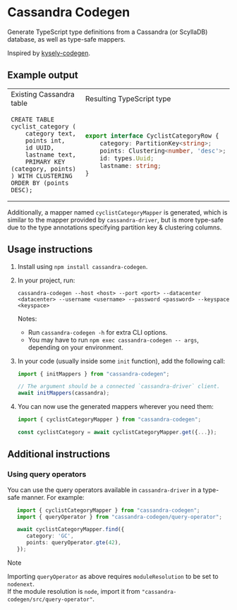 # Cassandra Codegen

Generate TypeScript type definitions from a Cassandra (or ScyllaDB) database, as well as type-safe mappers.

Inspired by [kysely-codegen](https://github.com/RobinBlomberg/kysely-codegen).

## Example output

<table>
<tr>
<td>Existing Cassandra table</td> <td>Resulting TypeScript type</td>
</tr>
<tr>
<td>

```cassandraql
CREATE TABLE cyclist_category (
    category text,
    points int,
    id UUID,
    lastname text,
    PRIMARY KEY (category, points)
) WITH CLUSTERING ORDER BY (points DESC);
```

</td>
<td>

```typescript
export interface CyclistCategoryRow {
    category: PartitionKey<string>;
    points: Clustering<number, 'desc'>;
    id: types.Uuid;
    lastname: string;
}
```

</td>
</tr>
</table>

Additionally, a mapper named `cyclistCategoryMapper` is generated, which is similar to the mapper provided by `cassandra-driver`, but is more type-safe due to the type annotations specifying partition key & clustering columns.

## Usage instructions

1. Install using `npm install cassandra-codegen`.
2. In your project, run:
   ```
   cassandra-codegen --host <host> --port <port> --datacenter <datacenter> --username <username> --password <password> --keyspace <keyspace>
   ```
   
   Notes:
   - Run `cassandra-codegen -h` for extra CLI options.
   - You may have to run `npm exec cassandra-codegen -- args`, depending on your environment.

3. In your code (usually inside some `init` function), add the following call:
   ```typescript
   import { initMappers } from "cassandra-codegen";

   // The argument should be a connected `cassandra-driver` client. 
   await initMappers(cassandra);
   ```
4. You can now use the generated mappers wherever you need them:
   ```typescript
   import { cyclistCategoryMapper } from "cassandra-codegen";
   
   const cyclistCategory = await cyclistCategoryMapper.get({...});
   ```

## Additional instructions

### Using query operators

You can use the query operators available in `cassandra-driver` in a type-safe manner.
For example:

```typescript
   import { cyclistCategoryMapper } from "cassandra-codegen";
   import { queryOperator } from "cassandra-codegen/query-operator";

   await cyclistCategoryMapper.find({
      category: 'GC',
      points: queryOperator.gte(42),
   });
```

> [!NOTE]
> Importing `queryOperator` as above requires `moduleResolution` to be set to `nodenext`.  
> If the module resolution is `node`, import it from `"cassandra-codegen/src/query-operator"`.
